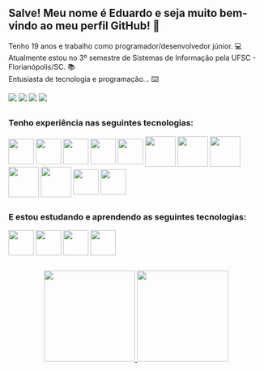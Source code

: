 ## Salve! Meu nome é Eduardo e seja muito bem-vindo ao meu perfil GitHub! 👋
Tenho 19 anos e trabalho como programador/desenvolvedor júnior. :computer:
<br>
Atualmente estou no 3º semestre de Sistemas de Informação pela UFSC - Florianópolis/SC. 📚
<br>
Entusiasta de tecnologia e programação... :keyboard:

<div>
    <a href="https://wa.me/5547996264041" target="_blank"><img src="https://img.shields.io/badge/WhatsApp-25D366?style=for-the-badge&logo=whatsapp&logoColor=white" target="_blank"></a>
  <a href="https://instagram.com/eduardo_knopp" target="_blank"><img src="https://img.shields.io/badge/-Instagram-%23E4405F?style=for-the-badge&logo=instagram&logoColor=white" target="_blank"></a>
    <a href="https://mail.google.com/mail/u/0/#inbox?compose=GTvVlcSMTRzdVlVKglgQZMHFDdtRdFzmmPrWDzXsbgxZGwtcTCHkmPfRtxPrSdgZKNwddkwzjstdD"><img src="https://img.shields.io/badge/-Gmail-%23333?style=for-the-badge&logo=gmail&logoColor=white" target="_blank"></a>
    <a href="https://www.linkedin.com/in/eduardo-knopp" target="_blank"><img src="https://img.shields.io/badge/-LinkedIn-%230077B5?style=for-the-badge&logo=linkedin&logoColor=white" target="_blank"></a>
</div>

##

### Tenho experiência nas seguintes tecnologias:
<div>
  <img align="center" height="50" widht="60" src="https://cdn.jsdelivr.net/gh/devicons/devicon/icons/php/php-original.svg">
  <img align="center" height="50" widht="60" src="https://cdn.jsdelivr.net/gh/devicons/devicon/icons/javascript/javascript-original.svg">
  <img align="center" height="50" widht="60" src="https://cdn.jsdelivr.net/gh/devicons/devicon/icons/nodejs/nodejs-original.svg" />
  <img align="center" height="50" widht="60" src="https://cdn.jsdelivr.net/gh/devicons/devicon/icons/html5/html5-original.svg">
  <img align="center" height="50" widht="60" src="https://cdn.jsdelivr.net/gh/devicons/devicon/icons/css3/css3-original.svg">
  <img align="center" height="60" widht="60" src="https://cdn.jsdelivr.net/gh/devicons/devicon/icons/postgresql/postgresql-original.svg">
  <img align="center" height="60" widht="60" src="https://cdn.jsdelivr.net/gh/devicons/devicon/icons/mysql/mysql-original.svg">
  <img align="center" height="60" widht="60" src="https://cdn.jsdelivr.net/gh/devicons/devicon/icons/git/git-original.svg">
  <img align="center" height="60" widht="60" src="https://cdn.jsdelivr.net/gh/devicons/devicon/icons/github/github-original.svg">
  <img align="center" height="60" widht="60" src="https://cdn.jsdelivr.net/gh/devicons/devicon/icons/bitbucket/bitbucket-original.svg">
  <img align="center" height="50" widht="60" src="https://cdn.jsdelivr.net/gh/devicons/devicon/icons/react/react-original.svg">
  <img align="center" height="50" widht="60" src="https://cdn.jsdelivr.net/gh/devicons/devicon/icons/typescript/typescript-plain.svg">
</div>

##

### E estou estudando e aprendendo as seguintes tecnologias:
<div>
  <img align="center" height="50" widht="60" src="https://cdn.jsdelivr.net/gh/devicons/devicon/icons/vuejs/vuejs-original.svg">
  <img align="center" height="50" widht="60" src="https://cdn.jsdelivr.net/gh/devicons/devicon/icons/mongodb/mongodb-original.svg">
  <img align="center" height="50" widht="60" src="https://cdn.jsdelivr.net/gh/devicons/devicon/icons/sass/sass-original.svg">
  <img align="center" height="50" widht="60" src="https://cdn.jsdelivr.net/gh/devicons/devicon/icons/docker/docker-plain-wordmark.svg">
</div>

##

<div align="center">
  <a href="https://github.com/eduuk15">
    <img height="180em" src="https://github-readme-stats.vercel.app/api?username=eduuk15&show_icons=true&theme=dracula&include_all_commits=true&count_private=true"/>
  <img height="180em" src="https://github-readme-stats.vercel.app/api/top-langs/?username=eduuk15&layout=compact&langs_count=7&theme=dracula"/>
</div>


